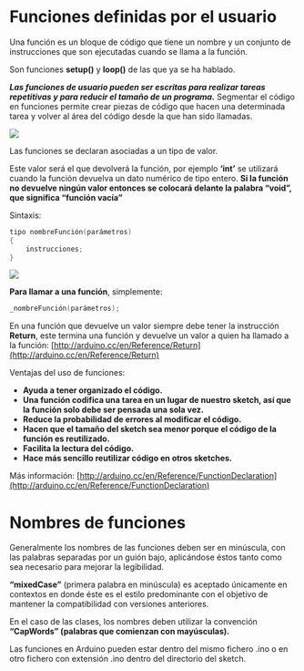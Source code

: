 # Funciones definidas por el usuario

Una función es un bloque de código que tiene un nombre y un conjunto de instrucciones que son ejecutadas cuando se llama a la función. 

Son funciones **setup()** y **loop()** de las que ya se ha hablado.

***Las funciones de usuario pueden ser escritas para realizar tareas repetitivas y para reducir el tamaño de un programa.*** Segmentar el código en funciones permite crear piezas de código que hacen una determinada tarea y volver al área del código desde la que han sido llamadas.

![](https://aprendiendoarduino.files.wordpress.com/2015/03/3c62c-dibujo-bmp.jpg?w=320)

Las funciones se declaran asociadas a un tipo de valor. 

Este valor será el que devolverá la función, por ejemplo **‘int’** se utilizará cuando la función devuelva un dato numérico de tipo entero. **Si la función no devuelve ningún valor entonces se colocará delante la palabra “void”, que significa “función vacía”**

Sintaxis:
```c
tipo nombreFunción(parámetros)
{
	instrucciones;
}
```

![](https://www.arduino.cc/en/uploads/Reference/FuncAnatomy.png)

**Para llamar a una función**, simplemente:
```c
_nombreFunción(parámetros);
```

En una función que devuelve un valor siempre debe tener la instrucción **Return**, este termina una función y devuelve un valor a quien ha llamado a la función: [http://arduino.cc/en/Reference/Return](http://arduino.cc/en/Reference/Return)

Ventajas del uso de funciones:

-   **Ayuda a tener organizado el código.**
-   **Una función codifica una tarea en un lugar de nuestro sketch, así que la función solo debe ser pensada una sola vez.**
-   **Reduce la probabilidad de errores al modificar el código.**
-   **Hacen que el tamaño del sketch sea menor porque el código de la función es reutilizado.**
-   **Facilita la lectura del código.**
-   **Hace más sencillo reutilizar código en otros sketches.**

Más información: [http://arduino.cc/en/Reference/FunctionDeclaration](http://arduino.cc/en/Reference/FunctionDeclaration)

# Nombres de funciones

Generalmente los nombres de las funciones deben ser en minúscula, con las palabras separadas por un guión bajo, aplicándose éstos tanto como sea necesario para mejorar la legibilidad.

**“mixedCase”** (primera palabra en minúscula) es aceptado únicamente en contextos en donde éste es el estilo predominante con el objetivo de mantener la compatibilidad con versiones anteriores.

En el caso de las clases, los nombres deben utilizar la convención **“CapWords” (palabras que comienzan con mayúsculas).**

Las funciones en Arduino pueden estar dentro del mismo fichero .ino o en otro fichero con extensión .ino dentro del directorio del sketch.
<!--stackedit_data:
eyJoaXN0b3J5IjpbLTc2NDY5MzYxMSwtMTYwODEzNTQ4M119
-->